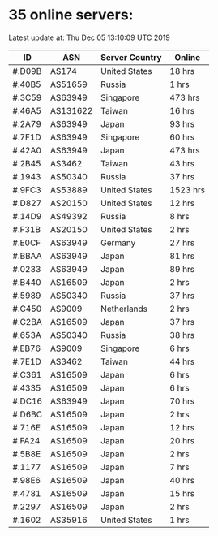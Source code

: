 # 35 online servers:

Latest update at: Thu Dec 05 13:10:09 UTC 2019

| ID | ASN | Server Country | Online |
| -- | --- | -------------- | ------ |
| #.D09B | AS174 | United States | 18 hrs |
| #.40B5 | AS51659 | Russia | 1 hrs |
| #.3C59 | AS63949 | Singapore | 473 hrs |
| #.46A5 | AS131622 | Taiwan | 16 hrs |
| #.2A79 | AS63949 | Japan | 93 hrs |
| #.7F1D | AS63949 | Singapore | 60 hrs |
| #.42A0 | AS63949 | Japan | 473 hrs |
| #.2B45 | AS3462 | Taiwan | 43 hrs |
| #.1943 | AS50340 | Russia | 37 hrs |
| #.9FC3 | AS53889 | United States | 1523 hrs |
| #.D827 | AS20150 | United States | 12 hrs |
| #.14D9 | AS49392 | Russia | 8 hrs |
| #.F31B | AS20150 | United States | 2 hrs |
| #.E0CF | AS63949 | Germany | 27 hrs |
| #.BBAA | AS63949 | Japan | 81 hrs |
| #.0233 | AS63949 | Japan | 89 hrs |
| #.B440 | AS16509 | Japan | 2 hrs |
| #.5989 | AS50340 | Russia | 37 hrs |
| #.C450 | AS9009 | Netherlands | 2 hrs |
| #.C2BA | AS16509 | Japan | 37 hrs |
| #.653A | AS50340 | Russia | 38 hrs |
| #.EB76 | AS9009 | Singapore | 6 hrs |
| #.7E1D | AS3462 | Taiwan | 44 hrs |
| #.C361 | AS16509 | Japan | 6 hrs |
| #.4335 | AS16509 | Japan | 6 hrs |
| #.DC16 | AS63949 | Japan | 70 hrs |
| #.D6BC | AS16509 | Japan | 2 hrs |
| #.716E | AS16509 | Japan | 12 hrs |
| #.FA24 | AS16509 | Japan | 20 hrs |
| #.5B8E | AS16509 | Japan | 2 hrs |
| #.1177 | AS16509 | Japan | 7 hrs |
| #.98E6 | AS16509 | Japan | 40 hrs |
| #.4781 | AS16509 | Japan | 15 hrs |
| #.2297 | AS16509 | Japan | 2 hrs |
| #.1602 | AS35916 | United States | 1 hrs |

